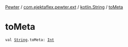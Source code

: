 [Pewter](../../index.md) / [com.ejektaflex.pewter.ext](../index.md) / [kotlin.String](index.md) / [toMeta](./to-meta.md)

# toMeta

`val `[`String`](https://kotlinlang.org/api/latest/jvm/stdlib/kotlin/-string/index.html)`.toMeta: `[`Int`](https://kotlinlang.org/api/latest/jvm/stdlib/kotlin/-int/index.html)